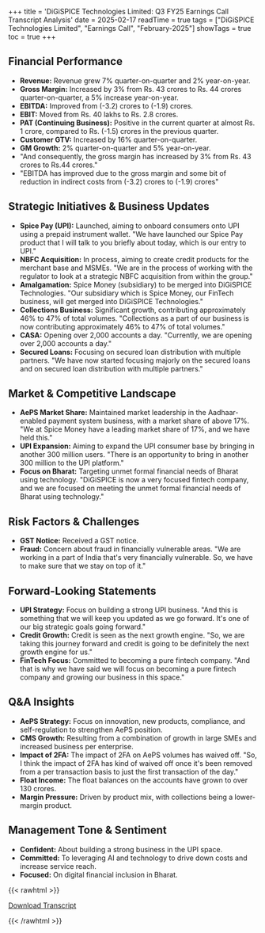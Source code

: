 +++
title = 'DiGiSPICE Technologies Limited: Q3 FY25 Earnings Call Transcript Analysis'
date = 2025-02-17
readTime = true
tags = ["DiGiSPICE Technologies Limited", "Earnings Call", "February-2025"]
showTags = true
toc = true
+++

## Financial Performance

*   **Revenue:** Revenue grew 7% quarter-on-quarter and 2% year-on-year.
*   **Gross Margin:** Increased by 3% from Rs. 43 crores to Rs. 44 crores quarter-on-quarter, a 5% increase year-on-year.
*   **EBITDA:** Improved from (-3.2) crores to (-1.9) crores.
*   **EBIT:** Moved from Rs. 40 lakhs to Rs. 2.8 crores.
*   **PAT (Continuing Business):** Positive in the current quarter at almost Rs. 1 crore, compared to Rs. (-1.5) crores in the previous quarter.
*   **Customer GTV:** Increased by 16% quarter-on-quarter.
*   **GM Growth:** 2% quarter-on-quarter and 5% year-on-year.
*   "And consequently, the gross margin has increased by 3% from Rs. 43 crores to Rs.44 crores."
*   "EBITDA has improved due to the gross margin and some bit of reduction in indirect costs from (-3.2) crores to (-1.9) crores"

## Strategic Initiatives & Business Updates

*   **Spice Pay (UPI):** Launched, aiming to onboard consumers onto UPI using a prepaid instrument wallet. "We have launched our Spice Pay product that I will talk to you briefly about today, which is our entry to UPI."
*   **NBFC Acquisition:** In process, aiming to create credit products for the merchant base and MSMEs. "We are in the process of working with the regulator to look at a strategic NBFC acquisition from within the group."
*   **Amalgamation:** Spice Money (subsidiary) to be merged into DiGiSPICE Technologies. "Our subsidiary which is Spice Money, our FinTech business, will get merged into DiGiSPICE Technologies."
*   **Collections Business:** Significant growth, contributing approximately 46% to 47% of total volumes. "Collections as a part of our business is now contributing approximately 46% to 47% of total volumes."
*   **CASA:** Opening over 2,000 accounts a day. "Currently, we are opening over 2,000 accounts a day."
*   **Secured Loans:** Focusing on secured loan distribution with multiple partners. "We have now started focusing majorly on the secured loans and on secured loan distribution with multiple partners."

## Market & Competitive Landscape

*   **AePS Market Share:** Maintained market leadership in the Aadhaar-enabled payment system business, with a market share of above 17%. "We at Spice Money have a leading market share of 17%, and we have held this."
*   **UPI Expansion:** Aiming to expand the UPI consumer base by bringing in another 300 million users. "There is an opportunity to bring in another 300 million to the UPI platform."
*   **Focus on Bharat:** Targeting unmet formal financial needs of Bharat using technology. "DiGiSPICE is now a very focused fintech company, and we are focused on meeting the unmet formal financial needs of Bharat using technology."

## Risk Factors & Challenges

*   **GST Notice:** Received a GST notice.
*   **Fraud:** Concern about fraud in financially vulnerable areas. "We are working in a part of India that's very financially vulnerable. So, we have to make sure that we stay on top of it."

## Forward-Looking Statements

*   **UPI Strategy:** Focus on building a strong UPI business. "And this is something that we will keep you updated as we go forward. It's one of our big strategic goals going forward."
*   **Credit Growth:** Credit is seen as the next growth engine. "So, we are taking this journey forward and credit is going to be definitely the next growth engine for us."
*   **FinTech Focus:** Committed to becoming a pure fintech company. "And that is why we have said we will focus on becoming a pure fintech company and growing our business in this space."

## Q&A Insights

*   **AePS Strategy:** Focus on innovation, new products, compliance, and self-regulation to strengthen AePS position.
*   **CMS Growth:** Resulting from a combination of growth in large SMEs and increased business per enterprise.
*   **Impact of 2FA:** The impact of 2FA on AePS volumes has waived off. "So, I think the impact of 2FA has kind of waived off once it's been removed from a per transaction basis to just the first transaction of the day."
*   **Float Income:** The float balances on the accounts have grown to over 130 crores.
*   **Margin Pressure:** Driven by product mix, with collections being a lower-margin product.

## Management Tone & Sentiment

*   **Confident:** About building a strong business in the UPI space.
*   **Committed:** To leveraging AI and technology to drive down costs and increase service reach.
*   **Focused:** On digital financial inclusion in Bharat.




{{< rawhtml >}}

<div class="button-container">    
    <a href="https://www.bseindia.com/xml-data/corpfiling/AttachHis/100fa3b1-86c5-402d-9535-3b06c09e1b5b.pdf" target="_blank" class="report-button">
      <i class="fas fa-file-pdf"></i> Download Transcript
    </a>
</div>
    
{{< /rawhtml >}}
